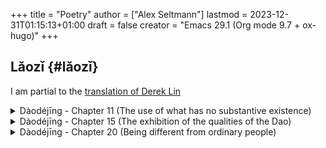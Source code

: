 +++
title = "Poetry"
author = ["Alex Seltmann"]
lastmod = 2023-12-31T01:15:13+01:00
draft = false
creator = "Emacs 29.1 (Org mode 9.7 + ox-hugo)"
+++

## Lǎozǐ {#lǎozǐ}

I am partial to the [translation of Derek Lin](https://terebess.hu/english/tao/DerekLin.html#Kap20)

<details>
<summary>Dàodéjīng - Chapter 11 (The use of what has no substantive existence)</summary>
<div class="details">

<div class="verse">

[...]<br />
<br />
Mix clay<br />
to create a container<br />
In its emptiness, there is<br />
the function of a container<br />
<br />
[...]<br />
Therefore,<br />
that which exists is used to create benefit<br />
That which is empty is used to create functionality<br />

</div>
</div>
</details>

<details>
<summary>Dàodéjīng - Chapter 15 (The exhibition of the qualities of the Dao)</summary>
<div class="details">

<div class="verse">

The Tao masters of antiquity<br />
Subtle wonders through mystery<br />
Depths that cannot be discerned<br />
Because one cannot discern them<br />
Therefore one is forced to describe the appearance<br />
<br />
Hesitant,<br />
like crossing a wintry river<br />
Cautious,<br />
like fearing four neighbors<br />
Solemn,<br />
like a guest<br />
Loose,<br />
like ice about to melt<br />
Genuine,<br />
like plain wood<br />
Open,<br />
like a valley<br />
Opaque,<br />
like muddy water<br />
<br />
Who can be muddled yet desist<br />
In stillness gradually become clear?<br />
Who can be serene yet persist<br />
In motion gradually come alive?<br />
<br />
One who holds this &lt;i&gt;Tao&lt;/i&gt; does not wish to be overfilled<br />
Because one is not overfilled<br />
Therefore one can preserve and not create anew<br />

</div>
</div>
</details>

<details>
<summary>Dàodéjīng - Chapter 20 (Being different from ordinary people)</summary>
<div class="details">

<div class="verse">

Cease learning, no more worries<br />
<br />
Respectful response and scornful response<br />
How much is the difference?<br />
Goodness and evil<br />
How much do they differ?<br />
What the people fear,<br />
I cannot be unafraid<br />
So desolate! How limitless it is!<br />
<br />
The people are excited<br />
As if enjoying a great feast<br />
As if climbing up to the terrace in spring<br />
I alone am quiet and uninvolved<br />
Like an infant<br />
not yet smiling<br />
So weary,<br />
like having no place to return<br />
The people all have surplus<br />
While I alone seem lacking<br />
I have the heart of a fool indeed -<br />
so ignorant!<br />
Ordinary people are bright<br />
I alone am muddled<br />
Ordinary people are scrutinizing<br />
I alone am obtuse<br />
So tranquil, like the ocean<br />
So moving, as if without limits<br />
<br />
The people all have goals<br />
And I alone am stubborn and lowly<br />
I alone am different from them<br />
And value the nourishing mother<br />

</div>
</div>
</details>
